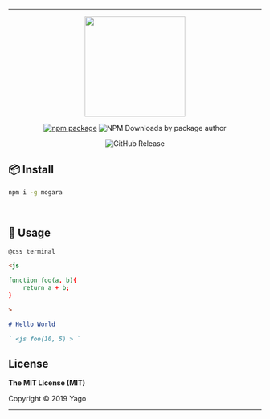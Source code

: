 ___

<div align="center">
<img align="center" src="./assests/mg.ico" width="200px"/>

[![npm package](https://img.shields.io/npm/v/mogara?logo=npm&style=social)](https://www.npmjs.org/package/mogara) ![NPM Downloads by package author](https://img.shields.io/npm-stat/dw/ismailbinmujeeb?style=social&logo=npm)

![GitHub Release](https://img.shields.io/github/v/release/ismailbinmujeeb/mogara?logo=github&style=social)


</div>

## 📦 Install

```sh
npm i -g mogara
```
<br/>

## 🚀 Usage

```md
@css terminal

<js

function foo(a, b){
    return a + b;
}

>

# Hello World

` <js foo(10, 5) > `

```

## License

**The MIT License (MIT)**

Copyright © 2019 Yago

___